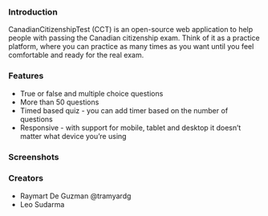 
### Introduction
CanadianCitizenshipTest (CCT) is an open-source web application to help people with passing the Canadian citizenship exam. Think of it as a practice platform, where you can practice as many times as you want until you feel comfortable and ready for the real exam. 

### Features 
* True or false and multiple choice questions
* More than 50 questions
* Timed based quiz - you can add timer based on the number of questions
* Responsive - with support for mobile, tablet and desktop it doesn’t matter what device you’re using

### Screenshots


### Creators
- Raymart De Guzman @tramyardg
- Leo Sudarma
